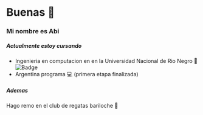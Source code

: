 # Buenas 👀

### Mi nombre es Abi

##### Actualmente estoy cursando
* Ingenieria en computacion en en la Universidad Nacional de Rio Negro 🤠
![Badge](https://bit.ly/icom-badge)
* Argentina programa 💻
(primera etapa finalizada)

##### Ademas
Hago remo en el club de regatas bariloche 🥇

